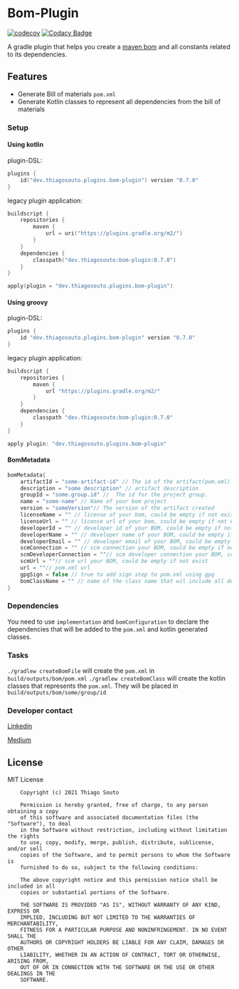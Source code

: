 # Bom-Plugin
[![codecov](https://codecov.io/gh/othiagosouto/bom-plugin/branch/main/graph/badge.svg?token=VW1O1KYLSZ)](https://codecov.io/gh/othiagosouto/bom-plugin)
[![Codacy Badge](https://app.codacy.com/project/badge/Grade/ed975213ef7c46a8b83d53a8f257ace1)](https://www.codacy.com/gh/othiagosouto/bom-plugin/dashboard?utm_source=github.com&amp;utm_medium=referral&amp;utm_content=othiagosouto/bom-plugin&amp;utm_campaign=Badge_Grade)

A gradle plugin that helps you create a [maven bom](https://maven.apache.org/guides/introduction/introduction-to-dependency-mechanism.html#bill-of-materials-bom-poms) and all constants related to its dependencies.

## Features

*   Generate Bill of materials `pom.xml`
*   Generate Kotlin classes to represent all dependencies from the bill of materials

### Setup

#### Using kotlin
plugin-DSL:

```kotlin
plugins {
    id("dev.thiagosouto.plugins.bom-plugin") version "0.7.0"
}
```

legacy plugin application:
```kotlin
buildscript {
    repositories {
        maven {
            url = uri("https://plugins.gradle.org/m2/")
        }
    }
    dependencies {
        classpath("dev.thiagosouto:bom-plugin:0.7.0")
    }
}

apply(plugin = "dev.thiagosouto.plugins.bom-plugin")
```
#### Using groovy
plugin-DSL:

```groovy
plugins {
    id "dev.thiagosouto.plugins.bom-plugin" version "0.7.0"
}
```
legacy plugin application:
```groovy
buildscript {
    repositories {
        maven {
            url "https://plugins.gradle.org/m2/"
        }
    }
    dependencies {
        classpath "dev.thiagosouto:bom-plugin:0.7.0"
    }
}

apply plugin: "dev.thiagosouto.plugins.bom-plugin"
```

#### BomMetadata

```groovy
bomMetadata{
    artifactId = "some-artifact-id" // The id of the artifact(pom.xml) created
    description = "some description" // artifact description
    groupId = "some.group.id" //  The id for the project group.
    name = "some-name" // Name of your bom project
    version = "someVersion"// The version of the artifact created
    licenseName = "" // license of your bom, could be empty if not exist
    licenseUrl = "" // license url of your bom, could be empty if not exist
    developerId = "" // developer id of your BOM, could be empty if not exist
    developerName = "" // developer name of your BOM, could be empty if not exist
    developerEmail = "" // developer email of your BOM, could be empty if not exist
    scmConnection = "" // scm connection your BOM, could be empty if not exist
    scmDeveloperConnection = ""// scm developer connection your BOM, could be empty if not exist
    scmUrl = ""// scm url your BOM, could be empty if not exist
    url = ""// pom.xml url
    gpgSign = false // true to add sign step to pom.xml using gpg
    bomClassName = "" // name of the class name that wil include all dependencies
}
```

### Dependencies
You need to use `implementation` and `bomConfiguration` to declare the dependencies that will be added to the `pom.xml` and kotlin generated classes.

### Tasks
`./gradlew createBomFile` will create the `pom.xml` in `build/outputs/bom/pom.xml`
`./gradlew createBomClass` will create the kotlin classes that represents the `pom.xml`. They will be placed in `build/outputs/bom/some/group/id`

### Developer contact

[Linkedin](https://www.linkedin.com/in/thiagosouto/)

[Medium](https://medium.com/@othiagosouto/)

## License

MIT License

        Copyright (c) 2021 Thiago Souto

        Permission is hereby granted, free of charge, to any person obtaining a copy
        of this software and associated documentation files (the "Software"), to deal
        in the Software without restriction, including without limitation the rights
        to use, copy, modify, merge, publish, distribute, sublicense, and/or sell
        copies of the Software, and to permit persons to whom the Software is
        furnished to do so, subject to the following conditions:

        The above copyright notice and this permission notice shall be included in all
        copies or substantial portions of the Software.

        THE SOFTWARE IS PROVIDED "AS IS", WITHOUT WARRANTY OF ANY KIND, EXPRESS OR
        IMPLIED, INCLUDING BUT NOT LIMITED TO THE WARRANTIES OF MERCHANTABILITY,
        FITNESS FOR A PARTICULAR PURPOSE AND NONINFRINGEMENT. IN NO EVENT SHALL THE
        AUTHORS OR COPYRIGHT HOLDERS BE LIABLE FOR ANY CLAIM, DAMAGES OR OTHER
        LIABILITY, WHETHER IN AN ACTION OF CONTRACT, TORT OR OTHERWISE, ARISING FROM,
        OUT OF OR IN CONNECTION WITH THE SOFTWARE OR THE USE OR OTHER DEALINGS IN THE
        SOFTWARE.

